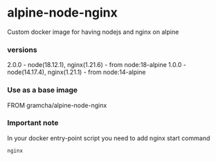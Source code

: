 # alpine-node-nginx
Custom docker image for having nodejs and nginx on alpine

### versions
2.0.0 - node(18.12.1), nginx(1.21.6) - from node:18-alpine
1.0.0 - node(14.17.4), nginx(1.21.1) - from node:14-alpine

### Use as a base image
FROM gramcha/alpine-node-nginx

### Important note
In your docker entry-point script you need to add nginx start command

```
nginx
```

